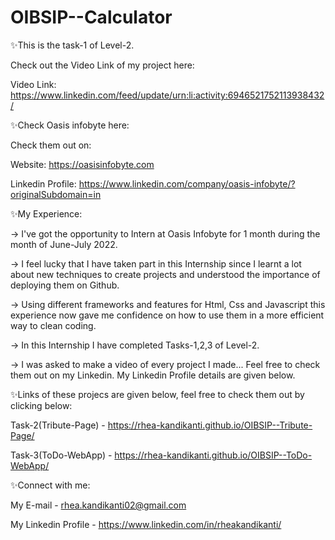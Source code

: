 # OIBSIP--Calculator


✨This is the task-1 of Level-2.

   Check out the Video Link of my project here:

   Video Link: https://www.linkedin.com/feed/update/urn:li:activity:6946521752113938432/




✨Check Oasis infobyte here:

   Check them out on:

   Website: https://oasisinfobyte.com

   Linkedin Profile: https://www.linkedin.com/company/oasis-infobyte/?originalSubdomain=in




✨My Experience:

   -> I've got the opportunity to Intern at Oasis Infobyte for 1 month during the month of June-July 2022. 
    
   -> I feel lucky that I have taken part in this Internship since I learnt a lot about new techniques to create projects and 
       understood the importance of deploying them on Github. 
       
   -> Using different frameworks and features for Html, Css and Javascript this experience now gave me confidence on how to use 
       them in a more efficient way to clean coding. 
       
   -> In this Internship I have completed Tasks-1,2,3 of Level-2.
    
   -> I was asked to make a video of every project I made... Feel free to check them out on my Linkedin. My Linkedin Profile 
       details are given below.
       
    
  
  
  
✨Links of these projecs are given below, feel free to check them out by clicking below:

   Task-2(Tribute-Page) - https://rhea-kandikanti.github.io/OIBSIP--Tribute-Page/

   Task-3(ToDo-WebApp) - https://rhea-kandikanti.github.io/OIBSIP--ToDo-WebApp/




✨Connect with me:

   My E-mail - rhea.kandikanti02@gmail.com 

   My Linkedin Profile - https://www.linkedin.com/in/rheakandikanti/
